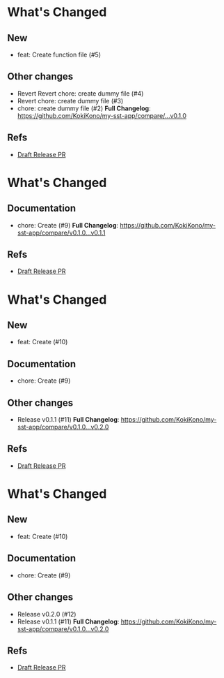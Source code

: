 
# What's Changed
## New

- feat: Create function file (#5)

## Other changes

- Revert Revert chore: create dummy file (#4)
- Revert chore: create dummy file (#3)
- chore: create dummy file (#2)
**Full Changelog**: https://github.com/KokiKono/my-sst-app/compare/...v0.1.0

## Refs
- [Draft Release PR](https://github.com/KokiKono/my-sst-app/releases/tag/untagged-e65f0a816da3e5b377b0)

<!-- draft_release_id=95277543 -->

# What's Changed
## Documentation

- chore: Create (#9)
**Full Changelog**: https://github.com/KokiKono/my-sst-app/compare/v0.1.0...v0.1.1

## Refs
- [Draft Release PR](https://github.com/KokiKono/my-sst-app/releases/tag/untagged-3df03f9a975b5ef380d8)

<!-- draft_release_id=95334171 -->

# What's Changed
## New

- feat: Create (#10)

## Documentation

- chore: Create (#9)

## Other changes

- Release v0.1.1 (#11)
**Full Changelog**: https://github.com/KokiKono/my-sst-app/compare/v0.1.0...v0.2.0

## Refs
- [Draft Release PR](https://github.com/KokiKono/my-sst-app/releases/tag/untagged-6b245656998a1a72f7c4)

<!-- draft_release_id=95334171 -->

# What's Changed
## New

- feat: Create (#10)

## Documentation

- chore: Create (#9)

## Other changes

- Release v0.2.0 (#12)
- Release v0.1.1 (#11)
**Full Changelog**: https://github.com/KokiKono/my-sst-app/compare/v0.1.0...v0.2.0

## Refs
- [Draft Release PR](https://github.com/KokiKono/my-sst-app/releases/tag/untagged-14198d8b99c7993482ca)

<!-- draft_release_id=95334171 -->
